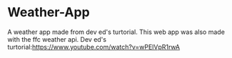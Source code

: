 # Weather-App
A weather app made from dev ed's turtorial.
This web app was also made with the ffc weather api.
Dev ed's turtorial:https://www.youtube.com/watch?v=wPElVpR1rwA
